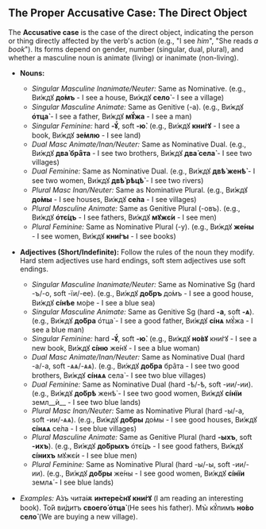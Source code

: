 ## The Proper Accusative Case: The Direct Object

The __Accusative case__ is the case of the direct object, indicating the person or thing directly affected by the verb's action (e.g., "I see _him_", "She reads _a book_"). Its forms depend on gender, number (singular, dual, plural), and whether a masculine noun is animate (living) or inanimate (non-living).

*   __Nouns:__
    
    *   _Singular Masculine Inanimate/Neuter:_ Same as Nominative. (e.g., Ви́ждꙋ __до́мъ__ - I see a house, Ви́ждꙋ __село̀__ - I see a village)
    *   _Singular Masculine Animate:_ Same as Genitive (-а). (e.g., Ви́ждꙋ __о҆тца̀__ - I see a father, Ви́ждꙋ __мꙋ́жа__ - I see a man)
    *   _Singular Feminine:_ hard __-ꙋ́__, soft __-ю̀__. (e.g., Ви́ждꙋ __кни́гꙋ__ - I see a book, Ви́ждꙋ __зе́млю__ - I see land)
    *   _Dual Masc Animate/Inan/Neuter:_ Same as Nominative Dual. (e.g., Ви́ждꙋ __два̀ бра̑та__ - I see two brothers, Ви́ждꙋ __два̀ села̀__ - I see two villages)
    *   _Dual Feminine:_ Same as Nominative Dual. (e.g., Ви́ждꙋ __двѣ̀ женѣ̀__ - I see two women, Ви́ждꙋ __двѣ̀ рѣцѣ̀__ - I see two rivers)
    *   _Plural Masc Inan/Neuter:_ Same as Nominative Plural. (e.g., Ви́ждꙋ __до́мы__ - I see houses, Ви́ждꙋ __се́ла__ - I see villages)
    *   _Plural Masculine Animate:_ Same as Genitive Plural (-овъ). (e.g., Ви́ждꙋ __о҆тє́цъ__ - I see fathers, Ви́ждꙋ __мꙋжє́и__ - I see men)
    *   _Plural Feminine:_ Same as Nominative Plural (-y). (e.g., Ви́ждꙋ __же́ны__ - I see women, Ви́ждꙋ __кни́гꙑ__ - I see books)
    
    
    
*   __Adjectives (Short/Indefinite):__ Follow the rules of the noun they modify. Hard stem adjectives use hard endings, soft stem adjectives use soft endings.
    
    *   _Singular Masculine Inanimate/Neuter:_ Same as Nominative Sg (hard -ъ/-о, soft -їи/-ее). (e.g., Ви́ждꙋ __до́бръ__ до́мъ - I see a good house, Ви́ждꙋ __сíнѣе__ мо́ре - I see a blue sea)
    *   _Singular Masculine Animate:_ Same as Genitive Sg (hard __-а__, soft __-ѧ__). (e.g., Ви́ждꙋ __до́бра__ о҆тца̀ - I see a good father, Ви́ждꙋ __сíнѧ__ мꙋ́жа - I see a blue man)
    *   _Singular Feminine:_ hard __-ꙋ́__, soft __-ю̀__. (e.g., Ви́ждꙋ __но́вꙋ__ кни́гꙋ - I see a new book, Ви́ждꙋ __сíню__ же́нꙋ - I see a blue woman)
    *   _Dual Masc Animate/Inan/Neuter:_ Same as Nominative Dual (hard -а/-а, soft -ѧѧ/-ѧѧ). (e.g., Ви́ждꙋ __до́бра__ бра̑та - I see two good brothers, Ви́ждꙋ __сíнѧѧ__ села̀ - I see two blue villages)
    *   _Dual Feminine:_ Same as Nominative Dual (hard -ѣ/-ѣ, soft -ии/-ии). (e.g., Ви́ждꙋ __до́брѣ__ женѣ̀ - I see two good women, Ви́ждꙋ __сíнїи__ земл__ѝ__ - I see two blue lands)
    *   _Plural Masc Inan/Neuter:_ Same as Nominative Plural (hard -ы/-а, soft -ии/-ѧѧ). (e.g., Ви́ждꙋ __до́бры__ до́мы - I see good houses, Ви́ждꙋ __сíнѧѧ__ се́ла - I see blue villages)
    *   _Plural Masculine Animate:_ Same as Genitive Plural (hard __-ыхъ__, soft __-ихъ__). (e.g., Ви́ждꙋ __до́брыхъ__ о҆тє́цъ - I see good fathers, Ви́ждꙋ __сíнихъ__ мꙋжє́и - I see blue men)
    *   _Plural Feminine:_ Same as Nominative Plural (hard -ы/-ы, soft -ии/-ии). (e.g., Ви́ждꙋ __до́бры__ же́ны - I see good women, Ви́ждꙋ __сíнїи__ землѧ́ - I see blue lands)
    
    
    
*   _Examples:_ А́зъ чита́ѭ __интере́снꙋ кни́гꙋ__ (I am reading an interesting book). То́й ви́дитъ __своего́ о҆тца̀__ (He sees his father). Мꙑ̀ кꙋ́пимъ __но́во село̀__ (We are buying a new village).